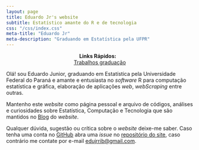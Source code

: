```yaml
---
layout: page
title: Eduardo Jr's website
subtitle: Estatístico amante do R e de tecnologia
css: "/css/index.css"
meta-title: "Eduardo Jr"
meta-description: "Graduando em Estatística pela UFPR"
---
```


<style>
.custom {
    width: 160px !important;
}
</style>

<div style="text-align:center">
<strong> Links Rápidos: </strong> &nbsp;&nbsp; <br>
<!-- <a href="https://jreduardo.github.io/tcc" role="button" class="btn btn-primary custom">Pacote <TT>cmpreg</TT></a> -->
<a href="https://jreduardo.github.io/graduation" role="button" class="btn btn-primary custom">Trabalhos graduação</a>
<!-- <a href="https://jreduardo.github.io/appsshiny" role="button" class="btn btn-primary custom">Aplicações Shiny</a> -->
<!-- <a href="https://jreduardo.github.io/cursos" role="button" class="btn btn-primary custom">Cursos e seminários</a> -->
</div>

Olá! sou Eduardo Junior, graduando em Estatística pela Universidade
Federal do Paraná e amante e entusiasta no _software_ R para computação
estatística e gráfica, elaboração de aplicações _web_, _webScraping_
entre outras.

Mantenho este _website_ como página pessoal e arquivo de códigos,
análises e curiosidades sobre Estatística, Computação e Tecnologia que
são mantidos no [Blog](http://jreduardo.github.io/blog/) do _website_.

Qualquer dúvida, sugestão ou crítica sobre o _website_ deixe-me
saber. Caso tenha uma conta no [GitHub](https://github.com/) abra uma
_issue_ no
[repositório do site](https://github.com/JrEduardo/jreduardo.github.io),
caso contrário me contate por e-mail
[edujrrib@gmail.com](mailto:edujrrib@gmail.com).
